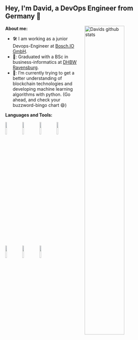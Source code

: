 ## Hey, I'm David, a DevOps Engineer from Germany 👋


**About me:**
<img width="50%" align="right" alt="Davids github stats" src="https://github-readme-stats.vercel.app/api?username=DerSchwilk&show_icons=true&hide_border=true" />

- 🛠️ I am working as a junior Devops-Engineer at [Bosch.IO GmbH](https://github.com/bosch-io).
- 🔭: Graduated with a BSc in business-informatics at [DHBW Ravensburg](https://www.ravensburg.dhbw.de/startseite).
- 🌱: I’m currently trying to get a better understanding of blockchain technologies and developing machine learning algorithms with python. (Go ahead, and check your buzzword-bingo chart 😄)

**Languages and Tools:** 
<p>
  <code><img width="10%" src="https://www.vectorlogo.zone/logos/linuxfoundation/linuxfoundation-ar21.svg"></code>
  <code><img width="10%" src="https://www.vectorlogo.zone/logos/docker/docker-ar21.svg"></code>
  <code><img width="10%" src="https://www.vectorlogo.zone/logos/kubernetes/kubernetes-ar21.svg"></code>
  <code><img width="10%" src="https://www.vectorlogo.zone/logos/python/python-ar21.svg"></code>
  <code><img width="10%" src="https://www.vectorlogo.zone/logos/java/java-ar21.svg"></code>
  <code><img width="10%" src="https://www.vectorlogo.zone/logos/jenkins/jenkins-ar21.svg"></code>
  <code><img width="10%" src="https://www.vectorlogo.zone/logos/jetbrains/jetbrains-ar21.svg"></code>
</p>
